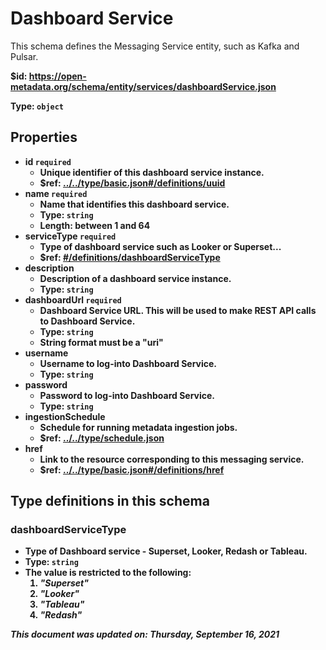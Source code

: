 # Dashboard Service

This schema defines the Messaging Service entity, such as Kafka and Pulsar.

<b id="https/open-metadata.org/schema/entity/services/dashboardservice.json">&#36;id: https://open-metadata.org/schema/entity/services/dashboardService.json

Type: `object`

## Properties
 - **id** `required`
	 - Unique identifier of this dashboard service instance.
	 - $ref: [../../type/basic.json#/definitions/uuid](../types/basic.md#uuid)
 - **name** `required`
	 - Name that identifies this dashboard service.
	 - Type: `string`
	 - Length: between 1 and 64
 - **serviceType** `required`
	 - Type of dashboard service such as Looker or Superset...
	 - $ref: [#/definitions/dashboardServiceType](#dashboardservicetype)
 - **description**
	 - Description of a dashboard service instance.
	 - Type: `string`
 - **dashboardUrl** `required`
	 - Dashboard Service URL. This will be used to make REST API calls to Dashboard Service.
	 - Type: `string`
	 - String format must be a "uri"
 - **username**
	 - Username to log-into Dashboard Service.
	 - Type: `string`
 - **password**
	 - Password to log-into Dashboard Service.
	 - Type: `string`
 - **ingestionSchedule**
	 - Schedule for running metadata ingestion jobs.
	 - $ref: [../../type/schedule.json](../types/schedule.md)
 - **href**
	 - Link to the resource corresponding to this messaging service.
	 - $ref: [../../type/basic.json#/definitions/href](../types/basic.md#href)


## Type definitions in this schema
### dashboardServiceType

 - Type of Dashboard service - Superset, Looker, Redash or Tableau.
 - Type: `string`
 - The value is restricted to the following: 
	 1. _"Superset"_
	 2. _"Looker"_
	 3. _"Tableau"_
	 4. _"Redash"_




_This document was updated on: Thursday, September 16, 2021_
